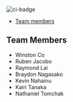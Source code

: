 ![ci-badge](https://github.com/SpaghettiCode/badge.svg)
* [Team members](#team-members)

## Team Members ##

- Winston Co
- Ruben Jacobo
- Raymond Lai
- Braydon Nagasako
- Kevin Nahainu
- Kairi Tanaka
- Nathaniel Tomchak
